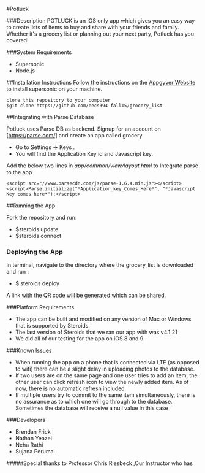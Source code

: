#Potluck 




###Description
POTLUCK is an iOS only app which gives you an easy way to create lists of items to buy and share with your friends and family. Whether it's a grocery list or planning out your next party, Potluck has you covered!

###System Requirements

* Supersonic  
* Node.js


##Installation Instructions
Follow the instructions on the [Appgyver Website](https://academy.appgyver.com/installwizard/steps#/home) to install supersonic on your machine. 

    clone this repository to your computer 
    $git clone https://github.com/eecs394-fall15/grocery_list


##Integrating with Parse Database

Potluck uses Parse DB as backend. Signup for an account on [https://parse.com/] and create an app called grocery
+ Go to Settings -> Keys . 
+ You will find the Application Key id and Javascript key.

Add the below two lines in *app/common/view/layout.html* to Integrate parse to the app

    <script src="//www.parsecdn.com/js/parse-1.6.4.min.js"></script>
    <script>Parse.initialize("*Application_key_Comes_Here*", "*Javascript Key comes here*");</script>







##Running the App

Fork the repository and run: 

+ $steroids update
+ $steroids connect

### Deploying the App

In terminal, navigate to the directory where the grocery_list is downloaded and run :

+ $ steroids deploy
 
A link with the QR code will be generated which can be shared.



###Platform Requirements
- The app can be built and modified on any version of Mac or Windows that is supported by Steroids.
- The last version of Steroids that we ran our app with was v4.1.21
- We did all of our testing for the app on iOS 8 and 9

###Known Issues
- When running the app on a phone that is connected via LTE (as opposed to wifi) there can be a slight delay in uploading photos to the database.
- If two users are on the same page and one user tries to add an item, the other user can click refresh icon to view the newly added item. As of now, there is no automatic refresh included
- If multiple users try to commit to the same item simultaneously, there is no assurance as to which one will go through to the database. Sometimes the database will receive a null value in this case



###Developers

* Brendan Frick
* Nathan Yeazel
* Neha Rathi
* Sujana Perumal


#####Special thanks to Professor Chris Riesbeck ,Our Instructor who has 
